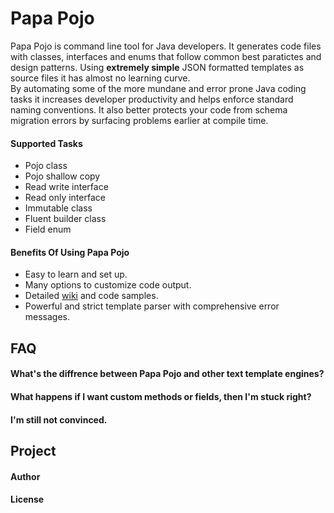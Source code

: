 # Papa Pojo
Papa Pojo is command line tool for Java developers. It generates code files with classes, interfaces and enums that follow common best paratictes and design patterns. Using __extremely simple__ JSON formatted templates as source files it has almost no learning curve.  
By automating some of the more mundane and error prone Java coding tasks it increases developer productivity and helps enforce standard naming conventions. It also better protects your code from schema migration errors by surfacing problems earlier at compile time.  
#### Supported Tasks ####
* Pojo class
* Pojo shallow copy
* Read write interface
* Read only interface
* Immutable class
* Fluent builder class
* Field enum

#### Benefits Of Using Papa Pojo ####
* Easy to learn and set up.
* Many options to customize code output.
* Detailed [wiki](https://github.com/gary-harpaz/Papa-Pojo/wiki) and code samples.
* Powerful and strict template parser with comprehensive error messages.

## FAQ ##
#### What's the diffrence between Papa Pojo and other text template engines?
#### What happens if I want custom methods or fields, then I'm stuck right?
#### I'm still not convinced.
## Project ##
#### Author ####
#### License ####
